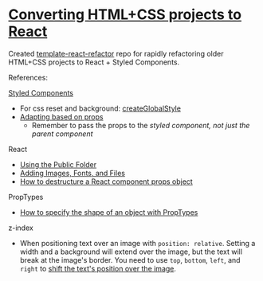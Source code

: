 # [Converting HTML+CSS projects to React](https://www.frontendmentor.io/profile/astroud)

Created [template-react-refactor](https://github.com/astroud/template-react-refactor) repo for rapidly refactoring older HTML+CSS projects to React + Styled Components.

References:

[Styled Components](https://styled-components.com)
- For css reset and background: [createGlobalStyle](https://styled-components.com/docs/api#createglobalstyle)
- [Adapting based on props](https://styled-components.com/docs/basics#adapting-based-on-props)
  - Remember to pass the props to the *styled component, not just the parent component*


React
- [Using the Public Folder](https://create-react-app.dev/docs/using-the-public-folder/)
- [Adding Images, Fonts, and Files](https://create-react-app.dev/docs/adding-images-fonts-and-files/)
- [How to destructure a React component props object](https://linguinecode.com/post/destructure-react-component-prop-object)


PropTypes
- [How to specify the shape of an object with PropTypes](https://dev.to/cesareferrari/how-to-specify-the-shape-of-an-object-with-proptypes-3c56)
  
 
z-index
- When positioning text over an image with `position: relative`. Setting a width and a background will extend over the image, but the text will break at the image's border. You need to use `top`, `bottom`, `left`, and `right` to [shift the text's position over the image](https://developer.mozilla.org/en-US/docs/Web/CSS/position#types_of_positioning).

